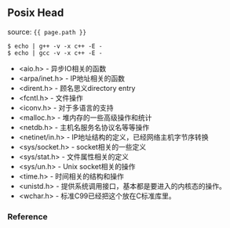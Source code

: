 ## Posix Head
source: `{{ page.path }}`

    $ echo | g++ -v -x c++ -E -
    $ echo | gcc -v -x c++ -E -

* <aio.h> - 异步IO相关的函数
* <arpa/inet.h> - IP地址相关的函数
* <dirent.h> - 顾名思义directory entry
* <fcntl.h> - 文件操作
* <iconv.h> - 对于多语言的支持
* <malloc.h> - 堆内存的一些高级操作和统计
* <netdb.h> - 主机名服务名协议名等等操作
* <netinet/in.h> - IP地址结构的定义，已经网络主机字节序转换
* <sys/socket.h> - socket相关的一些定义
* <sys/stat.h> - 文件属性相关的定义
* <sys/un.h> - Unix socket相关的操作
* <time.h> - 时间相关的结构和操作
* <unistd.h> - 提供系统调用接口，基本都是要进入的内核态的操作。
* <wchar.h> - 标准C99已经把这个放在C标准库里。


### Reference

